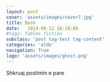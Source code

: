 ```yaml
---
layout: post
cover: 'assets/images/cover7.jpg'
title: Bosh
date:   2014-08-12 10:18:00
#tags: fables fiction
subclass: 'post tag-test tag-content'
categories: 'aldo'
navigation: True
logo: 'assets/images/ghost.png'
---
```


Shkruaj postimin e pare